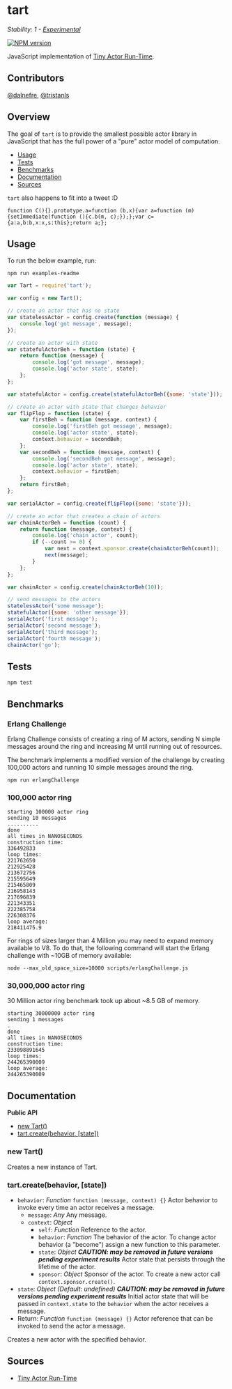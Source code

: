 # tart

_Stability: 1 - [Experimental](https://github.com/tristanls/stability-index#stability-1---experimental)_

[![NPM version](https://badge.fury.io/js/tart.png)](http://npmjs.org/package/tart)

JavaScript implementation of [Tiny Actor Run-Time](https://github.com/organix/tart).

## Contributors

[@dalnefre](https://github.com/dalnefre), [@tristanls](https://github.com/tristanls)

## Overview

The goal of `tart` is to provide the smallest possible actor library in JavaScript that has the full power of a "pure" actor model of computation.

  * [Usage](#usage)
  * [Tests](#tests)
  * [Benchmarks](#benchmarks) 
  * [Documentation](#documentation)
  * [Sources](#sources)

`tart` also happens to fit into a tweet :D

    function C(){}.prototype.a=function (b,x){var a=function (m){setImmediate(function (){c.b(m, c);});};var c={a:a,b:b,x:x,s:this};return a;};

## Usage

To run the below example, run:

    npm run examples-readme

```javascript
var Tart = require('tart');

var config = new Tart();

// create an actor that has no state
var statelessActor = config.create(function (message) {
    console.log('got message', message); 
});

// create an actor with state
var statefulActorBeh = function (state) {
    return function (message) {
        console.log('got message', message);
        console.log('actor state', state);
    };
};

var statefulActor = config.create(statefulActorBeh({some: 'state'}));

// create an actor with state that changes behavior
var flipFlop = function (state) {
    var firstBeh = function (message, context) {
        console.log('firstBeh got message', message);
        console.log('actor state', state);
        context.behavior = secondBeh;
    };
    var secondBeh = function (message, context) {
        console.log('secondBeh got message', message);
        console.log('actor state', state);
        context.behavior = firstBeh;
    };
    return firstBeh;
};

var serialActor = config.create(flipFlop({some: 'state'}));

// create an actor that creates a chain of actors
var chainActorBeh = function (count) {
    return function (message, context) {
        console.log('chain actor', count);
        if (--count >= 0) {
            var next = context.sponsor.create(chainActorBeh(count));
            next(message);
        }
    }; 
};

var chainActor = config.create(chainActorBeh(10));

// send messages to the actors
statelessActor('some message');
statefulActor({some: 'other message'});
serialActor('first message');
serialActor('second message');
serialActor('third message');
serialActor('fourth message');
chainActor('go');
```

## Tests

    npm test

## Benchmarks

### Erlang Challenge

Erlang Challenge consists of creating a ring of M actors, sending N simple messages around the ring and increasing M until running out of resources. 

The benchmark implements a modified version of the challenge by creating 100,000 actors and running 10 simple messages around the ring.

    npm run erlangChallenge

### 100,000 actor ring

    starting 100000 actor ring
    sending 10 messages
    ..........
    done
    all times in NANOSECONDS
    construction time:
    336492833
    loop times:
    221762650
    212925428
    213672756
    215595649
    215465809
    216958143
    217696839
    221343351
    222385758
    226308376
    loop average:
    218411475.9

For rings of sizes larger than 4 Million you may need to expand memory available to V8. To do that, the following command will start the Erlang challenge with ~10GB of memory available:

    node --max_old_space_size=10000 scripts/erlangChallenge.js

### 30,000,000 actor ring

30 Million actor ring benchmark took up about ~8.5 GB of memory.

    starting 30000000 actor ring
    sending 1 messages
    .
    done
    all times in NANOSECONDS
    construction time:
    233098891645
    loop times:
    244265390009
    loop average:
    244265390009

## Documentation

**Public API**

  * [new Tart()](#new-tart)
  * [tart.create(behavior, \[state\])](#tartcreatebehavior-state)

### new Tart()

Creates a new instance of Tart.

### tart.create(behavior, [state])

  * `behavior`: _Function_ `function (message, context) {}` Actor behavior to invoke every time an actor receives a message.
    * `message`: _Any_ Any message.
    * `context`: _Object_
      * `self`: _Function_ Reference to the actor.
      * `behavior`: _Function_ The behavior of the actor. To change actor behavior (a "become") assign a new function to this parameter.
      * `state`: _Object_ _**CAUTION: may be removed in future versions pending experiment results**_ Actor state that persists through the lifetime of the actor.
      * `sponsor`: _Object_ Sponsor of the actor. To create a new actor call `context.sponsor.create()`.
  * `state`: _Object_ _(Default: undefined)_ _**CAUTION: may be removed in future versions pending experiment results**_ Initial actor state that will be passed in `context.state` to the `behavior` when the actor receives a message.
  * Return: _Function_ `function (message) {}` Actor reference that can be invoked to send the actor a message.

Creates a new actor with the specified behavior.

## Sources

  * [Tiny Actor Run-Time](https://github.com/organix/tart)